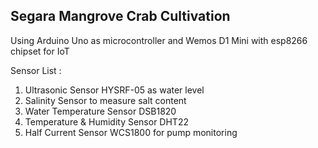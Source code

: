 ## Segara Mangrove Crab Cultivation


Using Arduino Uno as microcontroller and Wemos D1 Mini with esp8266 chipset for IoT

Sensor List : 
1. Ultrasonic Sensor HYSRF-05 as water level
2. Salinity Sensor to measure salt content
3. Water Temperature Sensor DSB1820 
4. Temperature & Humidity Sensor DHT22
5. Half Current Sensor WCS1800 for pump monitoring
